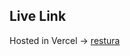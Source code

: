 ## Live Link
Hosted in Vercel -> [restura]([https://vercel.com/jsenses-projects/restura](https://restura-ten.vercel.app/)])
